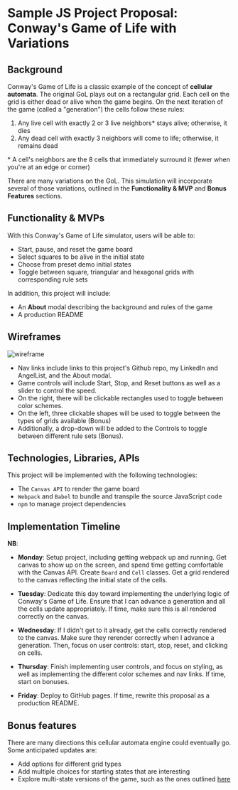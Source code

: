 # Sample JS Project Proposal: Conway's Game of Life with Variations

## Background

Conway's Game of Life is a classic example of the concept of **cellular
automata**.  The original GoL plays out on a rectangular grid.  Each cell on the
grid is either dead or alive when the game begins.  On the next iteration of the
game (called a "generation") the cells follow these rules:

1) Any live cell with exactly 2 or 3 live neighbors* stays alive; otherwise, it
   dies
2) Any dead cell with exactly 3 neighbors will come to life; otherwise, it
   remains dead

\* A cell's neighbors are the 8 cells that immediately surround it (fewer when
you're at an edge or corner)

There are many variations on the GoL.  This simulation will incorporate several
of those variations, outlined in the **Functionality & MVP** and **Bonus
Features** sections.  

## Functionality & MVPs

With this Conway's Game of Life simulator, users will be able to:

- Start, pause, and reset the game board
- Select squares to be alive in the initial state
- Choose from preset demo initial states
- Toggle between square, triangular and hexagonal grids with corresponding
  rule sets

In addition, this project will include:

- An **About** modal describing the background and rules of the game
- A production README

## Wireframes

![wireframe][wireframe-image]

* Nav links include links to this project's Github repo, my LinkedIn and
  AngelList, and the About modal.  
* Game controls will include Start, Stop, and Reset buttons as well as a slider
  to control the speed.  
* On the right, there will be clickable rectangles used to toggle between color
  schemes.
* On the left, three clickable shapes will be used to toggle between the types
  of grids available (Bonus)
* Additionally, a drop-down will be added to the Controls to toggle between
  different rule sets (Bonus).

## Technologies, Libraries, APIs

This project will be implemented with the following technologies:

- The `Canvas API` to render the game board
- `Webpack` and `Babel` to bundle and transpile the source JavaScript code
- `npm` to manage project dependencies

## Implementation Timeline

**NB**: 

* **Monday**: Setup project, including getting webpack up
  and running. Get canvas to show up on the screen, and spend time getting
  comfortable with the Canvas API. Create `Board` and `Cell` classes. Get a grid
  rendered to the canvas reflecting the initial state of the cells.

* **Tuesday**: Dedicate this day toward implementing the underlying logic of
  Conway's Game of Life.  Ensure that I can advance a generation and all the
  cells update appropriately. If time, make sure this is all rendered correctly
  on the canvas.

* **Wednesday**: If I didn't get to it already, get the cells correctly rendered
  to the canvas. Make sure they rerender correctly when I advance a generation.
  Then, focus on user controls: start, stop, reset, and clicking on cells.

* **Thursday**: Finish implementing user controls, and focus on styling, as
  well as implementing the different color schemes and nav links. If time, start
  on bonuses.

* **Friday**: Deploy to GitHub pages. If time, rewrite this proposal
  as a production README.

## Bonus features

There are many directions this cellular automata engine could eventually go.
Some anticipated updates are:

- Add options for different grid types
- Add multiple choices for starting states that are interesting
- Explore multi-state versions of the game, such as the ones outlined [here][game-of-life-2]

[wireframe-image]: https://s3-us-west-1.amazonaws.com/appacademy-open-assets/js-proposal-wireframe.jpg
[game-of-life-2]: https://cs.stanford.edu/people/eroberts/courses/soco/projects/2008-09/modeling-natural-systems/gameOfLife2.html